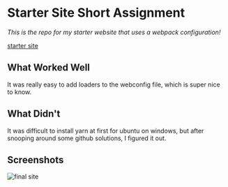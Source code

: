 # Starter Site Short Assignment

*This is the repo for my starter website that uses a webpack configuration!*

[starter site](http://jordantsanz-cs52-starter.surge.sh/)

## What Worked Well
It was really easy to add loaders to the webconfig file, which is super nice to know. 

## What Didn't
It was difficult to install yarn at first for ubuntu on windows, but after snooping around some github solutions, I figured it out.

## Screenshots
![final site](http://github.com/dartmouth-cs52-20X/starterpack-jordantsanz/src/img/screenshot.jpg)
